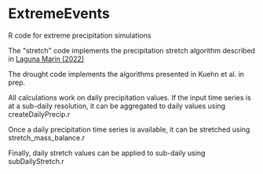 # ExtremeEvents
R code for extreme precipitation simulations

The "stretch" code implements the precipitation stretch algorithm described in [Laguna Marin (2022)](https://stud.epsilon.slu.se/18471/3/Laguna-Marin-c-20230119.pdf)

The drought code implements the algorithms presented in Kuehn et al. in prep.

All calculations work on daily precipitation values. If the input time series is at a sub-daily resolution, it can be aggregated to daily values using createDailyPrecip.r

Once a daily precipitation time series is available, it can be stretched using stretch_mass_balance.r

Finally, daily stretch values can be applied to sub-daily using subDailyStretch.r


